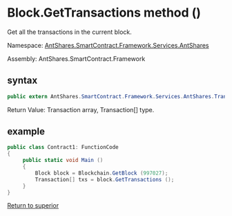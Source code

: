 # Block.GetTransactions method ()

Get all the transactions in the current block.

Namespace: [AntShares.SmartContract.Framework.Services.AntShares](../../AntShares.md)

Assembly: AntShares.SmartContract.Framework

## syntax

```c#
public extern AntShares.SmartContract.Framework.Services.AntShares.Transaction[] GetTransactions ()
```

Return Value: Transaction array, Transaction[] type.

## example

```c#
public class Contract1: FunctionCode
{
     public static void Main ()
     {
         Block block = Blockchain.GetBlock (997027);
         Transaction[] txs = block.GetTransactions ();
     }
}
```



[Return to superior](../Block.md)
